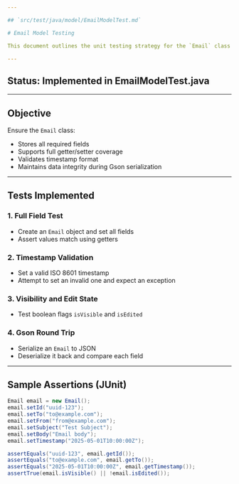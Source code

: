 ```yaml
---

## `src/test/java/model/EmailModelTest.md`

# Email Model Testing

This document outlines the unit testing strategy for the `Email` class in `model/Email.java`.

---
```


## Status: Implemented in EmailModelTest.java

---

## Objective

Ensure the `Email` class:
- Stores all required fields
- Supports full getter/setter coverage
- Validates timestamp format
- Maintains data integrity during Gson serialization

---

## Tests Implemented

### 1. Full Field Test
- Create an `Email` object and set all fields
- Assert values match using getters

### 2. Timestamp Validation
- Set a valid ISO 8601 timestamp
- Attempt to set an invalid one and expect an exception

### 3. Visibility and Edit State
- Test boolean flags `isVisible` and `isEdited`

### 4. Gson Round Trip
- Serialize an `Email` to JSON
- Deserialize it back and compare each field

---

## Sample Assertions (JUnit)

```java
Email email = new Email();
email.setId("uuid-123");
email.setTo("to@example.com");
email.setFrom("from@example.com");
email.setSubject("Test Subject");
email.setBody("Email body");
email.setTimestamp("2025-05-01T10:00:00Z");

assertEquals("uuid-123", email.getId());
assertEquals("to@example.com", email.getTo());
assertEquals("2025-05-01T10:00:00Z", email.getTimestamp());
assertTrue(email.isVisible() || !email.isEdited());
```